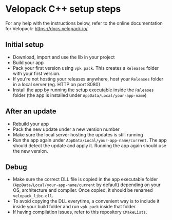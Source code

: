 # Velopack C++ setup steps

For any help with the instructions below, refer to the online documentation for Velopack: https://docs.velopack.io/

## Initial setup
- Download, import and use the lib in your project
- Build your app
- Pack your first version using `vpk pack`. This creates a `Releases` folder with your first version.
- If you're not hosting your releases anywhere, host your `Releases` folder in a local server (eg. HTTP on port 8080)
- Install the app by running the setup executable inside the `Releases` folder (the app is installed under `AppData/Local/your-app-name`)

## After an update
- Rebuild your app
- Pack the new update under a new version number
- Make sure the local server hosting the updates is still running
- Run the app again under `AppData/Local/your-app-name/current`. The app should detect the update and apply it. Running the app again should use the new version.

## Debug
- Make sure the correct DLL file is copied in the app executable folder (`AppData/Local/your-app-name/current` by default) depending on your OS, architecture and compiler. Once copied, it should be renamed `velopack_libc.dll`.
- To avoid copying the DLL everytime, a convenient way is to include it inside your build folder and run `vpk pack` inside that folder.
- If having compilation issues, refer to this repository `CMakeLists`.
